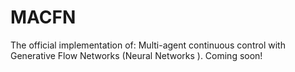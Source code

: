 # MACFN

The official implementation of: Multi-agent continuous control with Generative Flow Networks (Neural Networks
). Coming soon!
